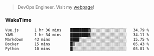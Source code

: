 > DevOps Engineer. Visit my [webpage](https://konst.fish)!

### WakaTime
<!--START_SECTION:waka-->

```txt
Vue.js       1 hr 36 mins    ████████▓░░░░░░░░░░░░░░░░   34.79 %
YAML         1 hr 34 mins    ████████▓░░░░░░░░░░░░░░░░   34.11 %
Markdown     43 mins         ████░░░░░░░░░░░░░░░░░░░░░   15.75 %
Docker       15 mins         █▒░░░░░░░░░░░░░░░░░░░░░░░   05.43 %
Python       10 mins         █░░░░░░░░░░░░░░░░░░░░░░░░   03.81 %
```

<!--END_SECTION:waka-->
